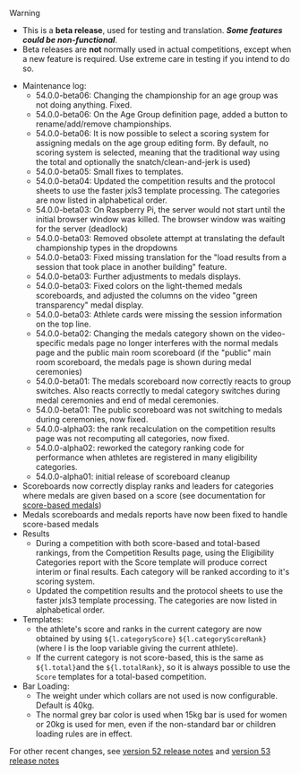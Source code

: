 > [!WARNING]
>
> - This is a **beta release**, used for testing and translation. ***Some features could be non-functional***.
> - Beta releases are **not** normally used in actual competitions, except when a new feature is required. Use extreme care in testing if you intend to do so.

- Maintenance log:
  - 54.0.0-beta06: Changing the championship for an age group was not doing anything. Fixed.
  - 54.0.0-beta06: On the Age Group definition page, added a button to rename/add/remove championships.
  - 54.0.0-beta06: It is now possible to select a scoring system for assigning medals on the age group editing form.  By default, no scoring system is selected, meaning that the traditional way  using the total and optionally the snatch/clean-and-jerk is used)
  - 54.0.0-beta05: Small fixes to templates. 
  - 54.0.0-beta04: Updated the competition results and the protocol sheets to use the faster jxls3 template processing. The categories are now listed in alphabetical order.
  - 54.0.0-beta03: On Raspberry Pi, the server would not start until the initial browser window was killed. The browser window was waiting for the server (deadlock)
  - 54.0.0-beta03: Removed obsolete attempt at translating the default championship types in the dropdowns
  - 54.0.0-beta03: Fixed missing translation for the "load results from a session that took place in another building" feature.
  - 54.0.0-beta03: Further adjustments to medals displays.
  - 54.0.0-beta03: Fixed colors on the light-themed medals scoreboards, and adjusted the columns on the video "green transparency" medal display.
  - 54.0.0-beta03: Athlete cards were missing the session information on the top line.
  - 54.0.0-beta02: Changing the medals category shown on the video-specific medals page no longer interferes with the normal medals page and the public main room scoreboard (if the "public" main room scoreboard, the medals page is shown during medal ceremonies)
  - 54.0.0-beta01: The medals scoreboard now correctly reacts to group switches. Also reacts correctly to medal category switches during medal ceremonies and end of medal ceremonies.
  - 54.0.0-beta01: The public scoreboard was not switching to medals during ceremonies, now fixed.
  - 54.0.0-alpha03: the rank recalculation on the competition results page was not recomputing all categories, now fixed.
  - 54.0.0-alpha02: reworked the category ranking code for performance when athletes are registered in many eligibility categories.
  - 54.0.0-alpha01: initial release of scoreboard cleanup
- Scoreboards now correctly display ranks and leaders for categories where medals are given based on a score (see documentation for [score-based medals](https://jflamy.github.io/owlcms4/#/ScoreBasedCompetitions))
- Medals scoreboards and medals reports have now been fixed to handle score-based medals
- Results
  - During a competition with both score-based and total-based rankings, from the Competition Results page, using the Eligibility Categories report with the Score template will produce correct interim or final results.   Each category will be ranked according to it's scoring system.
  - Updated the competition results and the protocol sheets to use the faster jxls3 template processing. The categories are now listed in alphabetical order.
- Templates:
  - the athlete's score and ranks in the current category are now obtained by using `${l.categoryScore}` `${l.categoryScoreRank}` (where l is the loop variable giving the current athlete).  
  - If the current category is not score-based, this is the same as `${l.total}`and the `${l.totalRank}`, so it is always possible to use the `Score` templates for a total-based competition.
- Bar Loading:
  - The weight under which collars are not used is now configurable.  Default is 40kg.
  - The normal grey bar color is used when 15kg bar is used for women or 20kg is used for men, even if the non-standard bar or children loading rules are in effect.

For other recent changes, see [version 52 release notes](https://github.com/owlcms/owlcms4/releases/tag/52.0.6) and [version 53 release notes](https://github.com/owlcms/owlcms4/releases/tag/53.1.0)
